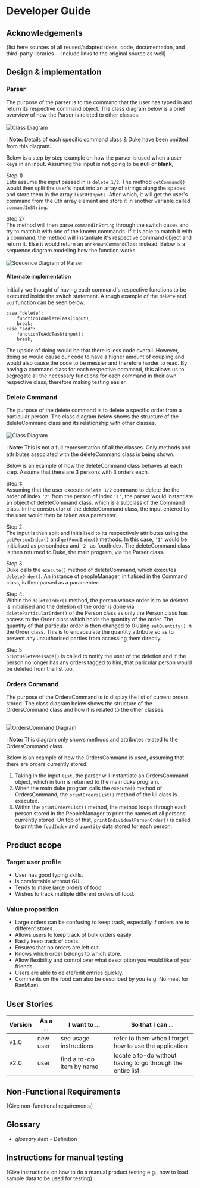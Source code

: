 # Developer Guide

## Acknowledgements

{list here sources of all reused/adapted ideas, code, documentation, and third-party libraries -- include links to the original source as well}

## Design & implementation

### Parser
The purpose of the parser is to the command that the user has typed in and return its respective command
object. The class diagram below is a brief overview of how the Parser is related to other classes.  
<br>![Class Diagram](https://raw.githubusercontent.com/AY2122S1-CS2113-T13-2/tp/master/UMLdiagrams/ParserDiagrams/ParserClassDiag-Page-1.jpg)
<div markdown="span" class="alert alert-primary">

:information_source: **Note:** Details of each specific command class & Duke have been omitted from this diagram.

</div>

Below is a step by step example on how the parser is used when a user keys in an input.
Assuming the input is not going to be **null** or **blank**,

Step 1)<br>
Lets assume the input passed in is `delete 1/2`. The method `getCommand()` would then split the user's
input into an array of strings along the spaces and store them in the array `listOfInputs`. After which,
it will get the user's command from the 0th array element and store it in another variable called `commandInString`.
<br>

Step 2)<br>
The method will then parse `commandInString` through the switch cases and try to match it with
one of the known commands. If it is able to match it with a command, the method will instantiate
it's respective command object and return it. Else it would return an `unnknownCommandClass` instead.
Below is a sequence diagram modeling how the function works.  
<br> ![Sqeuence Diagram of Parser](https://raw.githubusercontent.com/AY2122S1-CS2113-T13-2/tp/master/UMLdiagrams/ParserDiagrams/Parser%20Sequence%20Diag.jpg)

#### Alternate implementation

Initially we thought of having each command's respective functions to be executed inside the switch statement.
A rough example of the `delete` and `add` function can be seen below.
```
case "delete":
    functionToDeleteTask(input);
    break;
case "add":
    functionToAddTask(input);
    break;
```

The upside of doing would be that there is less code overall.
However, doing so would cause our code to have a higher amount of coupling and would also cause the code to be
messier and therefore harder to read. By having a command class for each respective command, this allows us
to segregate all the necessary functions for each command in their own respective class, therefore making
testing easier.  

### Delete Command

The purpose of the delete command is to delete a specific order from a particular person. The class diagram below shows the structure of the deleteCommand class and its relationship with other classes.  
<br>![Class Diagram](https://raw.githubusercontent.com/AY2122S1-CS2113-T13-2/tp/master/UMLdiagrams/DeleteCommandDiagram/DeleteCommand%20Diagram.jpg?raw=true)
<div markdown="span" class="alert alert-primary">

:information_source: **Note:** This is not a full representation of all the classes. Only methods and attributes associated with the deleteCommand class is being shown.

</div>

Below is an example of how the deleteCommand class behaves at each step.
Assume that there are 3 persons with 3 orders each.

Step 1:<br>
Assuming that the user execute `delete 1/2` command to delete the the order of index `‘2’` from the person of index `‘1’`, the parser would instantiate an object of deleteCommand class, which is a subclass of the Command class. In the constructor of the deleteCommand class, the input entered by the user would then be taken as a parameter.
<br>

Step 2:<br>
The input is then split and initialised to its respectively attributes using the `getPersonIndex()` and `getFoodIndex()` methods. In this case, `'1'` would be initialised as personIndex and `'2'` as foodIndex. The deleteCommand class is then returned to Duke, the main program, via the Parser class.
<br>

Step 3:<br>
Duke calls the `execute()` method of deleteCommand, which executes `deleteOrder()`. An instance of peopleManager, initialised in the Command class, is then parsed as a paramenter. 
<br>

Step 4:<br>
Within the `deleteOrder()` method, the person whose order is to be deleted is initialised and the deletion of the order is done via `deleteParticularOrder()` of the Person class as only the Person class has access to the Order class which holds the quantity of the order. The quantity of that particular order is then changed to 0 using `setQuantity()` in the Order class. This is to encapsulate the quantity attribute so as to prevent any unauthorised parties from accessing them directly. 
<br>

Step 5:<br>
`printDeleteMessage()` is called to notify the user of the deletion and if the person no longer has any orders tagged to him, that paricular person would be deleted from the list too.
<br>

### Orders Command

The purpose of the OrdersCommand is to display the list of current orders stored. The class diagram below shows the structure of
the OrdersCommand class and how it is related to the other classes.

<br>![OrdersCommand Diagram](https://github.com/mohamad-adam8991/tp/blob/AdamDG_MA/UMLdiagrams/OrderCommandDiagram/OrderCommand%20Diagram.jpg)
<div markdown="span" class="alert alert-primary">

:information_source: **Note:** This diagram only shows methods and attributes related to the OrdersCommand class.

</div>

Below is an example of how the OrdersCommand is used, assuming that there are orders currently stored.
1) Taking in the input `list`, the parser will instantiate an OrdersCommand object, which in turn is returned to the
   main duke program.
2) When the main duke program calls the `execute()` method of OrdersCommand, the `printOrdersList()` method of the UI
   class is executed.
3) Within the `printOrdersList()` method, the method loops through each person stored in the PeopleManager to print the
   names of all persons currently stored. On top of that, `printIndividualPersonOrder()` is called to print the `foodIndex` and
   `quantity` data stored for each person.

## Product scope
### Target user profile

* User has good typing skills.
* Is comfortable without GUI.
* Tends to make large orders of food.
* Wishes to track multiple different orders of food.

### Value proposition

* Large orders can be confusing to keep track, especially if orders are to different stores.
* Allows users to keep track of bulk orders easily.
* Easily keep track of costs.
* Ensures that no orders are left out.
* Knows which order belongs to which store.
* Allow flexibility and control over what description you would like of your friends.
* Users are able to delete/edit entries quickly.
* Comments on the food can also be described by you (e.g. No meat for BanMian).

## User Stories

|Version| As a ... | I want to ... | So that I can ...|
|--------|----------|---------------|------------------|
|v1.0|new user|see usage instructions|refer to them when I forget how to use the application|
|v2.0|user|find a to-do item by name|locate a to-do without having to go through the entire list|

## Non-Functional Requirements

{Give non-functional requirements}

## Glossary

* *glossary item* - Definition

## Instructions for manual testing

{Give instructions on how to do a manual product testing e.g., how to load sample data to be used for testing}
